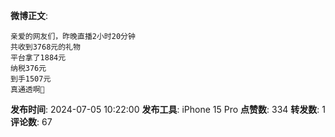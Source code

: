 **微博正文**: 
```
亲爱的网友们，昨晚直播2小时20分钟
共收到3768元的礼物
平台拿了1884元
纳税376元
到手1507元
真通透啊🙏
```
**发布时间**: 2024-07-05 10:22:00
**发布工具**: iPhone 15 Pro
**点赞数**: 334
**转发数**: 1
**评论数**: 67
